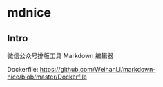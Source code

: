 # mdnice

## Intro

微信公众号排版工具 Markdown 编辑器

Dockerfile: https://github.com/WeihanLi/markdown-nice/blob/master/Dockerfile
